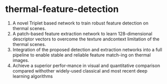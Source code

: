 # thermal-feature-detection

 1.  A  novel  Triplet  based  network  to train robust feature detection on thermal scenes.  
 2.  A patch-based feature extraction network to learn 128-dimensional descriptor vectors to overcome the texture andcontext  limitation  of  the  thermal  scenes.   
 3.  Integration of the proposed detection and extraction networks into a  full  pipeline  to  enable  stable  and  reliable  feature  match-ing  on  thermal  images.   
 4.  Achieve  a  superior  perfor-mance in visual and quantitative comparison compared withother widely-used classical and most recent deep learning algorithms

